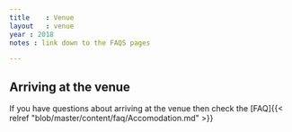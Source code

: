 ```yaml
---
title    : Venue
layout   : venue
year : 2018
notes : link down to the FAQS pages

---
```



## Arriving at the venue

If you have questions about arriving at the venue then check the [FAQ]{{< relref "blob/master/content/faq/Accomodation.md" >}}
